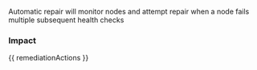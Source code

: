 
Automatic repair will monitor nodes and attempt repair when a node fails multiple subsequent health checks


### Impact
<!-- Add Impact here -->

<!-- DO NOT CHANGE -->
{{ remediationActions }}


